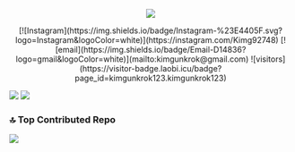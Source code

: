 <p align="center">
  <a href="https://skillicons.dev">
    <img src="https://skillicons.dev/icons?i=github,arch,pytorch,react,vscode,bash,vite" />
  </a>
</p>
<p align="center">
  [![Instagram](https://img.shields.io/badge/Instagram-%23E4405F.svg?logo=Instagram&logoColor=white)](https://instagram.com/Kimg92748) [![email](https://img.shields.io/badge/Email-D14836?logo=gmail&logoColor=white)](mailto:kimgunkrok@gmail.com) ![visitors](https://visitor-badge.laobi.icu/badge?page_id=kimgunkrok123.kimgunkrok123)
<p/>

![](https://github-readme-stats.vercel.app/api?username=kimgunkrok123&theme=dark&hide_border=false&include_all_commits=true&count_private=true)
![](https://nirzak-streak-stats.vercel.app/?user=kimgunkrok123&theme=dark&hide_border=false)<br/>

### 🔝 Top Contributed Repo
![](https://github-contributor-stats.vercel.app/api?username=kimgunkrok123&limit=5&theme=dark&combine_all_yearly_contributions=true)
